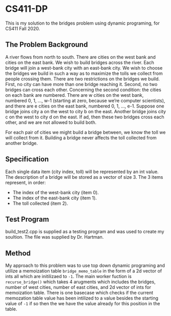 # CS411-DP

This is my solution to the bridges problem using dynamic programing, for CS411 Fall 2020.

## The Problem Background

A river flows from north to south. There are cities on the west bank and
cities on the east bank. We wish to build bridges across the river. Each
bridge will join a west-bank city with an east-bank city. We wish to choose
the bridges we build in such a way as to maximize the tolls we collect from
people crossing them.
There are two restrictions on the bridges we build. First, no city can have
more than one bridge reaching it. Second, no two bridges can cross each
other.
Concerning the second condition: the cities on each bank are numbered.
There are w cities on the west bank, numbered 0, 1, …, w-1 (starting at
zero, because we’re computer scientists), and there are e cities on the east
bank, numbered 0, 1, …, e-1. Suppose one bridge joins city a on the west to
city b on the east. Another bridge joins city c on the west to city d on the
east. If a<c and b>d, then these two bridges cross each other, and we are
not allowed to build both.  

For each pair of cities we might build a bridge between, we know the toll we
will collect from it. Building a bridge never affects the toll collected from
another bridge.  

## Specification

Each single data item (city index, toll) will be represented by an int value.
The description of a bridge will be stored as a vector<int> of size 3.
The 3 items represent, in order:
 - The index of the west-bank city (item 0).
 - The index of the east-bank city (item 1).
 - The toll collected (item 2).

## Test Program

build_test2.cpp is supplied as a testing program and was used to create my soultion. The file was supplied by Dr. Hartman.

## Method

My approach to this problem was to use top down dynamic programing and utilize a memoization table ``bridge_memo_table`` in the form of a 2d vector of ints all which are initilizaed to ``-1``. 
The main worker fuction is ``recurse_bridge()`` which takes 4 arugments which includes the bridges, number of west cities, number of east cities, and 2d vector of ints for memoization table. 
There is one basecase which checks if the current memozation table value has been intilized to a value besides the starting value of ``-1`` if so then the we have the value already for this position in the table. 

